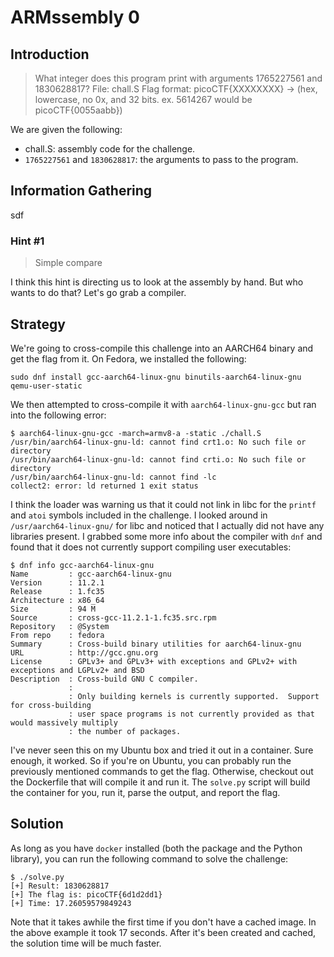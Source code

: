 # ARMssembly 0

## Introduction

> What integer does this program print with arguments 1765227561 and 1830628817?
> File: chall.S
> Flag format: picoCTF{XXXXXXXX} -> (hex, lowercase, no 0x, and 32 bits. ex.
> 5614267 would be picoCTF{0055aabb})

We are given the following:

* chall.S: assembly code for the challenge.
* `1765227561` and `1830628817`: the arguments to pass to the program.

## Information Gathering
sdf
### Hint #1

> Simple compare

I think this hint is directing us to look at the assembly by hand. But who
wants to do that? Let's go grab a compiler.

## Strategy

We're going to cross-compile this challenge into an AARCH64 binary and get the
flag from it. On Fedora, we installed the following:

```sudo dnf install gcc-aarch64-linux-gnu binutils-aarch64-linux-gnu qemu-user-static```

We then attempted to cross-compile it with `aarch64-linux-gnu-gcc` but ran into
the following error:

```shell
$ aarch64-linux-gnu-gcc -march=armv8-a -static ./chall.S
/usr/bin/aarch64-linux-gnu-ld: cannot find crt1.o: No such file or directory
/usr/bin/aarch64-linux-gnu-ld: cannot find crti.o: No such file or directory
/usr/bin/aarch64-linux-gnu-ld: cannot find -lc
collect2: error: ld returned 1 exit status
```

I think the loader was warning us that it could not link in libc for the
`printf` and `atoi` symbols included in the challenge. I looked around in
`/usr/aarch64-linux-gnu/` for libc and noticed that I actually did not have any
libraries present. I grabbed some more info about the compiler with `dnf` and
found that it does not currently support compiling user executables:

```shell
$ dnf info gcc-aarch64-linux-gnu
Name         : gcc-aarch64-linux-gnu
Version      : 11.2.1
Release      : 1.fc35
Architecture : x86_64
Size         : 94 M
Source       : cross-gcc-11.2.1-1.fc35.src.rpm
Repository   : @System
From repo    : fedora
Summary      : Cross-build binary utilities for aarch64-linux-gnu
URL          : http://gcc.gnu.org
License      : GPLv3+ and GPLv3+ with exceptions and GPLv2+ with exceptions and LGPLv2+ and BSD
Description  : Cross-build GNU C compiler.
             :
             : Only building kernels is currently supported.  Support for cross-building
             : user space programs is not currently provided as that would massively multiply
             : the number of packages.
```

I've never seen this on my Ubuntu box and tried it out in a container. Sure
enough, it worked. So if you're on Ubuntu, you can probably run the previously
mentioned commands to get the flag. Otherwise, checkout out the Dockerfile that
will compile it and run it. The `solve.py` script will build the container for
you, run it, parse the output, and report the flag.

## Solution

As long as you have `docker` installed (both the package and the Python
library), you can run the following command to solve the challenge:

```shell
$ ./solve.py
[+] Result: 1830628817
[+] The flag is: picoCTF{6d1d2dd1}
[+] Time: 17.26059579849243
```

Note that it takes awhile the first time if you don't have a cached image. In
the above example it took 17 seconds. After it's been created and cached, the
solution time will be much faster.
